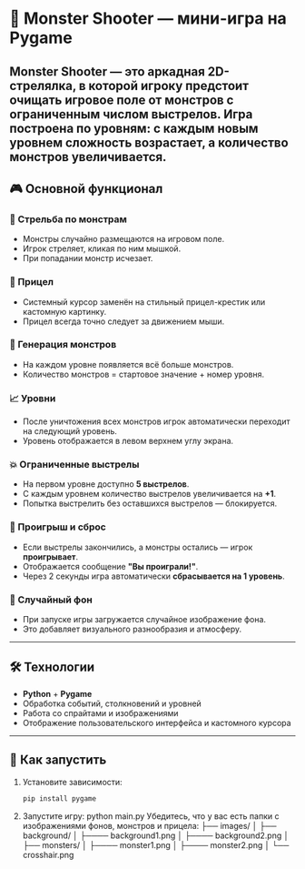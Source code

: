 # 🧨 Monster Shooter — мини-игра на Pygame

**Monster Shooter** — это аркадная 2D-стрелялка, в которой игроку предстоит очищать игровое поле от монстров с ограниченным числом выстрелов. Игра построена по уровням: с каждым новым уровнем сложность возрастает, а количество монстров увеличивается.
---

## 🎮 Основной функционал

### 🔫 Стрельба по монстрам
- Монстры случайно размещаются на игровом поле.
- Игрок стреляет, кликая по ним мышкой.
- При попадании монстр исчезает.

### 🎯 Прицел
- Системный курсор заменён на стильный прицел-крестик или кастомную картинку.
- Прицел всегда точно следует за движением мыши.

### 🧟 Генерация монстров
- На каждом уровне появляется всё больше монстров.
- Количество монстров = стартовое значение + номер уровня.

### 📈 Уровни
- После уничтожения всех монстров игрок автоматически переходит на следующий уровень.
- Уровень отображается в левом верхнем углу экрана.

### 💥 Ограниченные выстрелы
- На первом уровне доступно **5 выстрелов**.
- С каждым уровнем количество выстрелов увеличивается на **+1**.
- Попытка выстрелить без оставшихся выстрелов — блокируется.

### 🛑 Проигрыш и сброс
- Если выстрелы закончились, а монстры остались — игрок **проигрывает**.
- Отображается сообщение **"Вы проиграли!"**.
- Через 2 секунды игра автоматически **сбрасывается на 1 уровень**.

### 🌄 Случайный фон
- При запуске игры загружается случайное изображение фона.
- Это добавляет визуального разнообразия и атмосферу.

---

## 🛠 Технологии

- **Python** + **Pygame**
- Обработка событий, столкновений и уровней
- Работа со спрайтами и изображениями
- Отображение пользовательского интерфейса и кастомного курсора

---

## 🚀 Как запустить

1. Установите зависимости:
   ```bash
   pip install pygame
2. Запустите игру:
python main.py
Убедитесь, что у вас есть папки с изображениями фонов, монстров и прицела:
├── images/
│   ├── background/
│   ├──── background1.png
│   ├──── background2.png
│   ├── monsters/
│   ├──── monster1.png
│   ├──── monster2.png
│   └── crosshair.png

